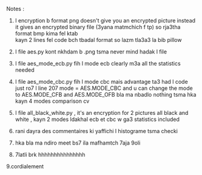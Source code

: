 Notes : 
1. l encryption b format png doesn't give you an encrypted picture instead it gives an encrypted binary file (3yana matmchich f tp) so rja3tha format bmp kima fel ktab  
kayn 2 lines fel code bch tbadal format so lazm tla3a3 la bib pillow 

2. l file aes.py kont nkhdam b .png tsma never mind hadak l file 

3. l file aes_mode_ecb.py fih l mode ecb clearly m3a all the statistics needed

4. l file aes_mode_cbc.py fih l mode cbc mais advantage ta3 had l code just ro7 l line 207 mode = AES.MODE_CBC  and u can change the mode to  AES.MODE_CFB and AES.MODE_OFB  bla ma nbadlo nothing tsma hka kayn 4 modes comparison cv 

5. l file all_black_white.py , it's an encryption for 2 pictures all black and white , kayn 2 modes ldakhal ecb et cbc w ga3 statistics included 

6. rani dayra des commentaires ki yaffichi l histograme tsma  checki  

7. hka bla ma ndiro meet bs7 ila mafhamtch 7aja 9oli

8. 7latli brk  hhhhhhhhhhhhhhh 

9.cordialement